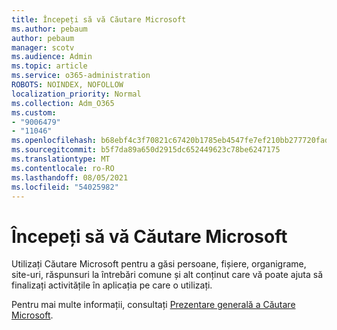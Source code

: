 ```yaml
---
title: Începeți să vă Căutare Microsoft
ms.author: pebaum
author: pebaum
manager: scotv
ms.audience: Admin
ms.topic: article
ms.service: o365-administration
ROBOTS: NOINDEX, NOFOLLOW
localization_priority: Normal
ms.collection: Adm_O365
ms.custom:
- "9006479"
- "11046"
ms.openlocfilehash: b68ebf4c3f70821c67420b1785eb4547fe7ef210bb277720fadc26309872467e
ms.sourcegitcommit: b5f7da89a650d2915dc652449623c78be6247175
ms.translationtype: MT
ms.contentlocale: ro-RO
ms.lasthandoff: 08/05/2021
ms.locfileid: "54025982"
---
```

# <a name="get-started-with-microsoft-search"></a>Începeți să vă Căutare Microsoft

Utilizați Căutare Microsoft pentru a găsi persoane, fișiere, organigrame, site-uri, răspunsuri la întrebări comune și alt conținut care vă poate ajuta să finalizați activitățile în aplicația pe care o utilizați.

Pentru mai multe informații, consultați [Prezentare generală a Căutare Microsoft](https://go.microsoft.com/fwlink/?linkid=2157644).
